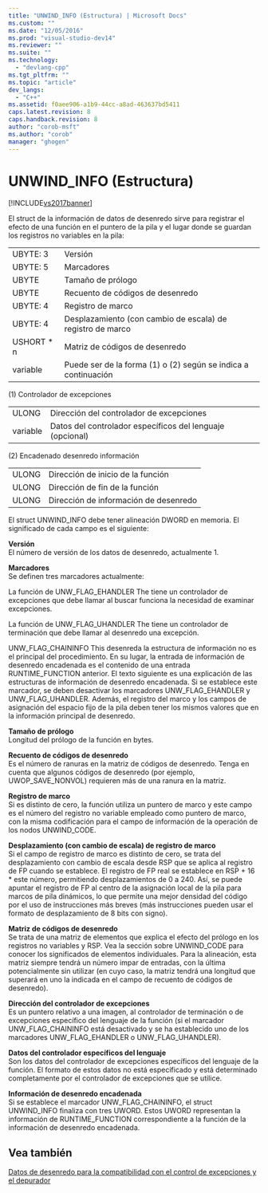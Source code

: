 ```yaml
---
title: "UNWIND_INFO (Estructura) | Microsoft Docs"
ms.custom: ""
ms.date: "12/05/2016"
ms.prod: "visual-studio-dev14"
ms.reviewer: ""
ms.suite: ""
ms.technology: 
  - "devlang-cpp"
ms.tgt_pltfrm: ""
ms.topic: "article"
dev_langs: 
  - "C++"
ms.assetid: f0aee906-a1b9-44cc-a8ad-463637bd5411
caps.latest.revision: 8
caps.handback.revision: 8
author: "corob-msft"
ms.author: "corob"
manager: "ghogen"
---
```

# UNWIND_INFO (Estructura)
[!INCLUDE[vs2017banner](../assembler/inline/includes/vs2017banner.md)]

El struct de la información de datos de desenredo sirve para registrar el efecto de una función en el puntero de la pila y el lugar donde se guardan los registros no variables en la pila:  
  
|||  
|-|-|  
|UBYTE: 3|Versión|  
|UBYTE: 5|Marcadores|  
|UBYTE|Tamaño de prólogo|  
|UBYTE|Recuento de códigos de desenredo|  
|UBYTE: 4|Registro de marco|  
|UBYTE: 4|Desplazamiento \(con cambio de escala\) de registro de marco|  
|USHORT \* n|Matriz de códigos de desenredo|  
|variable|Puede ser de la forma \(1\) o \(2\) según se indica a continuación|  
  
 \(1\) Controlador de excepciones  
  
|||  
|-|-|  
|ULONG|Dirección del controlador de excepciones|  
|variable|Datos del controlador específicos del lenguaje \(opcional\)|  
  
 \(2\) Encadenado desenredo información  
  
|||  
|-|-|  
|ULONG|Dirección de inicio de la función|  
|ULONG|Dirección de fin de la función|  
|ULONG|Dirección de información de desenredo|  
  
 El struct UNWIND\_INFO debe tener alineación DWORD en memoria.  El significado de cada campo es el siguiente:  
  
 **Versión**  
 El número de versión de los datos de desenredo, actualmente 1.  
  
 **Marcadores**  
 Se definen tres marcadores actualmente:  
  
 La función de UNW\_FLAG\_EHANDLER The tiene un controlador de excepciones que debe llamar al buscar funciona la necesidad de examinar excepciones.  
  
 La función de UNW\_FLAG\_UHANDLER The tiene un controlador de terminación que debe llamar al desenredo una excepción.  
  
 UNW\_FLAG\_CHAININFO This desenreda la estructura de información no es el principal del procedimiento.  En su lugar, la entrada de información de desenredo encadenada es el contenido de una entrada RUNTIME\_FUNCTION anterior.  El texto siguiente es una explicación de las estructuras de información de desenredo encadenada.  Si se establece este marcador, se deben desactivar los marcadores UNW\_FLAG\_EHANDLER y UNW\_FLAG\_UHANDLER.  Además, el registro del marco y los campos de asignación del espacio fijo de la pila deben tener los mismos valores que en la información principal de desenredo.  
  
 **Tamaño de prólogo**  
 Longitud del prólogo de la función en bytes.  
  
 **Recuento de códigos de desenredo**  
 Es el número de ranuras en la matriz de códigos de desenredo.  Tenga en cuenta que algunos códigos de desenredo \(por ejemplo, UWOP\_SAVE\_NONVOL\) requieren más de una ranura en la matriz.  
  
 **Registro de marco**  
 Si es distinto de cero, la función utiliza un puntero de marco y este campo es el número del registro no variable empleado como puntero de marco, con la misma codificación para el campo de información de la operación de los nodos UNWIND\_CODE.  
  
 **Desplazamiento \(con cambio de escala\) de registro de marco**  
 Si el campo de registro de marco es distinto de cero, se trata del desplazamiento con cambio de escala desde RSP que se aplica al registro de FP cuando se establece.  El registro de FP real se establece en RSP \+ 16 \* este número, permitiendo desplazamientos de 0 a 240.  Así, se puede apuntar el registro de FP al centro de la asignación local de la pila para marcos de pila dinámicos, lo que permite una mejor densidad del código por el uso de instrucciones más breves \(más instrucciones pueden usar el formato de desplazamiento de 8 bits con signo\).  
  
 **Matriz de códigos de desenredo**  
 Se trata de una matriz de elementos que explica el efecto del prólogo en los registros no variables y RSP.  Vea la sección sobre UNWIND\_CODE para conocer los significados de elementos individuales.  Para la alineación, esta matriz siempre tendrá un número impar de entradas, con la última potencialmente sin utilizar \(en cuyo caso, la matriz tendrá una longitud que superará en uno la indicada en el campo de recuento de códigos de desenredo\).  
  
 **Dirección del controlador de excepciones**  
 Es un puntero relativo a una imagen, al controlador de terminación o de excepciones específico del lenguaje de la función \(si el marcador UNW\_FLAG\_CHAININFO está desactivado y se ha establecido uno de los marcadores UNW\_FLAG\_EHANDLER o UNW\_FLAG\_UHANDLER\).  
  
 **Datos del controlador específicos del lenguaje**  
 Son los datos del controlador de excepciones específicos del lenguaje de la función.  El formato de estos datos no está especificado y está determinado completamente por el controlador de excepciones que se utilice.  
  
 **Información de desenredo encadenada**  
 Si se establece el marcador UNW\_FLAG\_CHAININFO, el struct UNWIND\_INFO finaliza con tres UWORD.  Estos UWORD representan la información de RUNTIME\_FUNCTION correspondiente a la función de la información de desenredo encadenada.  
  
## Vea también  
 [Datos de desenredo para la compatibilidad con el control de excepciones y el depurador](../build/unwind-data-for-exception-handling-debugger-support.md)